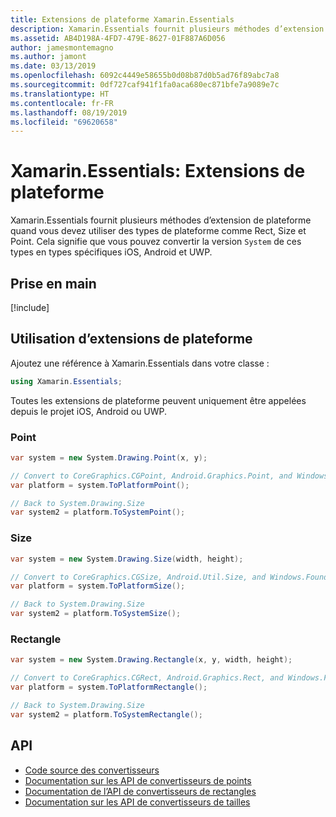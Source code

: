 ```yaml
---
title: Extensions de plateforme Xamarin.Essentials
description: Xamarin.Essentials fournit plusieurs méthodes d’extension de plateforme quand vous devez utiliser des types de plateforme comme Rect, Size et Point.
ms.assetid: AB4D198A-4FD7-479E-8627-01F887A6D056
author: jamesmontemagno
ms.author: jamont
ms.date: 03/13/2019
ms.openlocfilehash: 6092c4449e58655b0d08b87d0b5ad76f89abc7a8
ms.sourcegitcommit: 0df727caf941f1fa0aca680ec871bfe7a9089e7c
ms.translationtype: HT
ms.contentlocale: fr-FR
ms.lasthandoff: 08/19/2019
ms.locfileid: "69620658"
---
```

# <a name="xamarinessentials-platform-extensions"></a>Xamarin.Essentials: Extensions de plateforme

Xamarin.Essentials fournit plusieurs méthodes d’extension de plateforme quand vous devez utiliser des types de plateforme comme Rect, Size et Point. Cela signifie que vous pouvez convertir la version `System` de ces types en types spécifiques iOS, Android et UWP. 

## <a name="get-started"></a>Prise en main

[!include[](~/essentials/includes/get-started.md)]

## <a name="using-platform-extensions"></a>Utilisation d’extensions de plateforme

Ajoutez une référence à Xamarin.Essentials dans votre classe :

```csharp
using Xamarin.Essentials;
```

Toutes les extensions de plateforme peuvent uniquement être appelées depuis le projet iOS, Android ou UWP.

### <a name="point"></a>Point

```csharp
var system = new System.Drawing.Point(x, y);

// Convert to CoreGraphics.CGPoint, Android.Graphics.Point, and Windows.Foundation.Point
var platform = system.ToPlatformPoint();

// Back to System.Drawing.Size
var system2 = platform.ToSystemPoint();
```

### <a name="size"></a>Size

```csharp
var system = new System.Drawing.Size(width, height);

// Convert to CoreGraphics.CGSize, Android.Util.Size, and Windows.Foundation.Size
var platform = system.ToPlatformSize();

// Back to System.Drawing.Size
var system2 = platform.ToSystemSize();
```

### <a name="rectangle"></a>Rectangle

```csharp
var system = new System.Drawing.Rectangle(x, y, width, height);

// Convert to CoreGraphics.CGRect, Android.Graphics.Rect, and Windows.Foundation.Rect
var platform = system.ToPlatformRectangle();

// Back to System.Drawing.Size
var system2 = platform.ToSystemRectangle();
```

## <a name="api"></a>API

- [Code source des convertisseurs](https://github.com/xamarin/Essentials/tree/master/Xamarin.Essentials/Types/PlatformExtensions)
- [Documentation sur les API de convertisseurs de points](xref:Xamarin.Essentials.PointExtensions)
- [Documentation de l’API de convertisseurs de rectangles](xref:Xamarin.Essentials.RectangleExtensions)
- [Documentation sur les API de convertisseurs de tailles](xref:Xamarin.Essentials.SizeExtensions)
